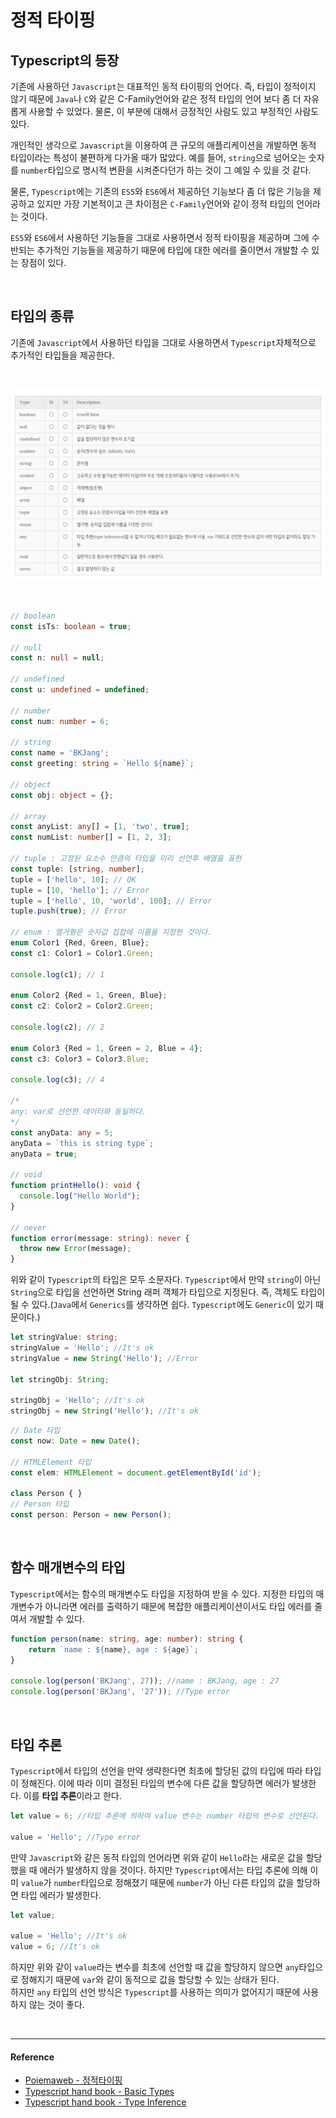 # 정적 타이핑

## Typescript의 등장

기존에 사용하던 `Javascript`는 대표적인 동적 타이핑의 언어다. 즉, 타입이 정적이지 않기 때문에 `Java`나 `C`와 같은 C-Family언어와 같은 정적 타입의 언어 보다 좀 더 자유롭게 사용할 수 있었다. 물론, 이 부분에 대해서 긍정적인 사람도 있고 부정적인 사람도 있다.

개인적인 생각으로 `Javascript`을 이용하여 큰 규모의 애플리케이션을 개발하면 동적 타입이라는 특성이 불편하게 다가올 때가 많았다. 예를 들어, `string`으로 넘어오는 숫자를 `number`타입으로 명시적 변환을 시켜준다던가 하는 것이 그 예일 수 있을 것 같다.

물론, `Typescript`에는 기존의 `ES5`와 `ES6`에서 제공하던 기능보다 좀 더 많은 기능을 제공하고 있지만 가장 기본적이고 큰 차이점은 `C-Family`언어와 같이 정적 타입의 언어라는 것이다.

`ES5`와 `ES6`에서 사용하던 기능들을 그대로 사용하면서 정적 타이핑을 제공하며 그에 수반되는 추가적인 기능들을 제공하기 때문에 타입에 대한 에러를 줄이면서 개발할 수 있는 장점이 있다.

<br/>

## 타입의 종류

기존에 `Javascript`에서 사용하던 타입을 그대로 사용하면서 `Typescript`자체적으로 추가적인 타입들을 제공한다.

<br/>

![typescript_type](../assets/images/typescript_type.png)

<br/>

```ts
// boolean
const isTs: boolean = true;

// null
const n: null = null;

// undefined
const u: undefined = undefined;

// number
const num: number = 6;

// string
const name = 'BKJang';
const greeting: string = `Hello ${name}`;

// object
const obj: object = {};

// array
const anyList: any[] = [1, 'two', true];
const numList: number[] = [1, 2, 3];

// tuple : 고정된 요소수 만큼의 타입을 미리 선언후 배열을 표현
const tuple: [string, number];
tuple = ['hello', 10]; // OK
tuple = [10, 'hello']; // Error
tuple = ['hello', 10, 'world', 100]; // Error
tuple.push(true); // Error

// enum : 열거형은 숫자값 집합에 이름을 지정한 것이다.
enum Color1 {Red, Green, Blue};
const c1: Color1 = Color1.Green;

console.log(c1); // 1

enum Color2 {Red = 1, Green, Blue};
const c2: Color2 = Color2.Green;

console.log(c2); // 2

enum Color3 {Red = 1, Green = 2, Blue = 4};
const c3: Color3 = Color3.Blue;

console.log(c3); // 4

/*
any: var로 선언한 데이터와 동일하다.
*/
const anyData: any = 5;
anyData = `this is string type`;
anyData = true;

// void
function printHello(): void {
  console.log("Hello World");
}

// never
function error(message: string): never {
  throw new Error(message);
}
```

위와 같이 `Typescript`의 타입은 모두 소문자다. `Typescript`에서 만약 `string`이 아닌 `String`으로 타입을 선언하면 String 래퍼 객체가 타입으로 지정된다. 즉, 객체도 타입이 될 수 있다.(`Java`에서 `Generics`를 생각하면 쉽다. `Typescript`에도 `Generic`이 있기 때문이다.)

```ts
let stringValue: string;
stringValue = 'Hello'; //It's ok
stringValue = new String('Hello'); //Error

let stringObj: String;

stringObj = 'Hello'; //It's ok
stringObj = new String('Hello'); //It's ok
```

```ts
// Date 타입
const now: Date = new Date();

// HTMLElement 타입
const elem: HTMLElement = document.getElementById('id');

class Person { }
// Person 타입
const person: Person = new Person();
```

<br/>

## 함수 매개변수의 타입

`Typescript`에서는 함수의 매개변수도 타입을 지정하여 받을 수 있다. 지정한 타입의 매개변수가 아니라면 에러를 출력하기 때문에 복잡한 애플리케이션이서도 타입 에러를 줄여서 개발할 수 있다.

```ts
function person(name: string, age: number): string {
    return `name : ${name}, age : ${age}`;
}

console.log(person('BKJang', 27)); //name : BKJang, age : 27
console.log(person('BKJang', '27')); //Type error
```

<br/>

## 타입 추론

`Typescript`에서 타입의 선언을 만약 생략한다면 최초에 할당된 값의 타입에 따라 타입이 정해진다. 이에 따라 이미 결정된 타입의 변수에 다른 값을 할당하면 에러가 발생한다. 이를 **타입 추론**이라고 한다.

```ts
let value = 6; //타입 추론에 의하여 value 변수는 number 타입의 변수로 선언된다.

value = 'Hello'; //Type error
```

만약 `Javascript`와 같은 동적 타입의 언어라면 위와 같이 `Hello`라는 새로운 값을 할당했을 때 에러가 발생하지 않을 것이다. 하지만 `Typescript`에서는 타입 추론에 의해 이미 `value`가 `number`타입으로 정해졌기 때문에 `number`가 아닌 다른 타입의 값을 할당하면 타입 에러가 발생한다.

```ts
let value;

value = 'Hello'; //It's ok
value = 6; //It's ok
```

하지만 위와 같이 `value`라는 변수를 최초에 선언할 때 값을 할당하지 않으면 `any`타입으로 정해지기 때문에 `var`와 같이 동적으로 값을 할당할 수 있는 상태가 된다. <br/>
하지만 `any` 타입의 선언 방식은 `Typescript`를 사용하는 의미가 없어지기 때문에 사용하지 않는 것이 좋다.

<br/>

---

#### Reference

- [Poiemaweb - 정적타이핑](https://poiemaweb.com/typescript-typing)
- [Typescript hand book - Basic Types](http://www.typescriptlang.org/docs/handbook/basic-types.html)
- [Typescript hand book - Type Inference](https://www.typescriptlang.org/docs/handbook/type-inference.html)